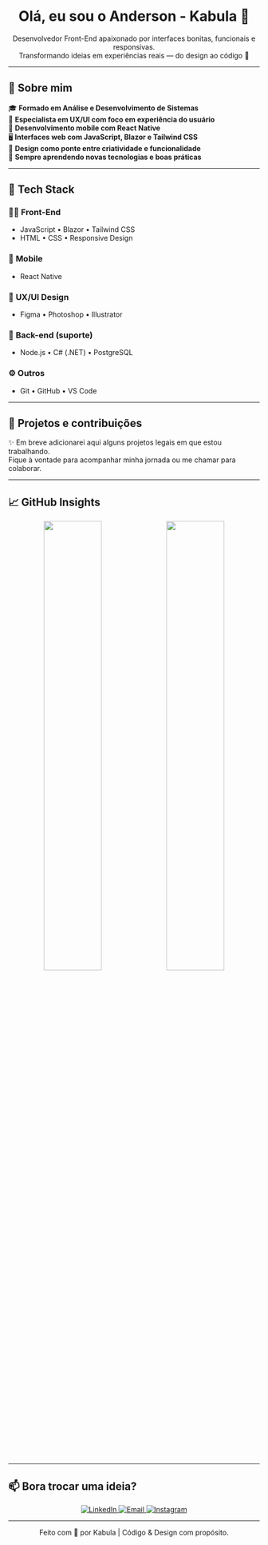<h1 align="center">Olá, eu sou o Anderson - Kabula 👋</h1>

<p align="center">
  Desenvolvedor Front-End apaixonado por interfaces bonitas, funcionais e responsivas.<br/>
  Transformando ideias em experiências reais — do design ao código 🚀
</p>

---

## 🧠 Sobre mim

🎓 **Formado em Análise e Desenvolvimento de Sistemas**  
🎨 **Especialista em UX/UI com foco em experiência do usuário**  
📱 **Desenvolvimento mobile com React Native**  
🖥️ **Interfaces web com JavaScript, Blazor e Tailwind CSS**  
🧩 **Design como ponte entre criatividade e funcionalidade**  
🌱 **Sempre aprendendo novas tecnologias e boas práticas**

---

## 🔧 Tech Stack

### 👨‍💻 **Front-End**
- JavaScript • Blazor • Tailwind CSS  
- HTML • CSS • Responsive Design

### 📱 **Mobile**
- React Native

### 🎨 **UX/UI Design**
- Figma • Photoshop • Illustrator

### 🧪 **Back-end (suporte)**
- Node.js • C# (.NET) • PostgreSQL

### ⚙️ **Outros**
- Git • GitHub • VS Code

---

## 🚀 Projetos e contribuições

✨ Em breve adicionarei aqui alguns projetos legais em que estou trabalhando.  
Fique à vontade para acompanhar minha jornada ou me chamar para colaborar.

---

## 📈 GitHub Insights

<div align="center">
  <img src="https://github-readme-stats.vercel.app/api?username=Kabula21&show_icons=true&theme=tokyonight&hide_title=false&include_all_commits=true&count_private=true" width="48%" />
  <img src="https://github-readme-stats.vercel.app/api/top-langs/?username=Kabula21&layout=compact&theme=tokyonight" width="48%" />
</div>

---

## 📫 Bora trocar uma ideia?

<p align="center">
  <a href="https://www.linkedin.com/in/anderson-kabula/" target="_blank">
    <img src="https://img.shields.io/badge/LinkedIn-Kabula-blue?style=for-the-badge&logo=linkedin&logoColor=white" alt="LinkedIn"/>
  </a>
  <a href="mailto:kabulahomestudio@gmail.com" target="_blank">
    <img src="https://img.shields.io/badge/Email-kabulahomestudio@gmail.com-red?style=for-the-badge&logo=gmail&logoColor=white" alt="Email"/>
  </a>
  <a href="https://www.instagram.com/kabula_/" target="_blank">
    <img src="https://img.shields.io/badge/@kabula__-E4405F?style=for-the-badge&logo=instagram&logoColor=white" alt="Instagram"/>
  </a>
</p>

---

<p align="center">
  Feito com 💙 por Kabula | Código & Design com propósito.
</p>
